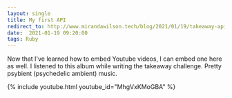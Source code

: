 ```yaml
---
layout: single
title: My first API
redirect_to: http://www.mirandawilson.tech/blog/2021/01/19/takeaway-api/
date:  2021-01-19 09:20:00
tags: Ruby
---
```


Now that I've learned how to embed Youtube videos, I can embed one here as well. I listened to this album while writing the takeaway challenge. Pretty psybient (psychedelic ambient) music.

{% include youtube.html youtube_id="MhgVxKMoGBA" %}
